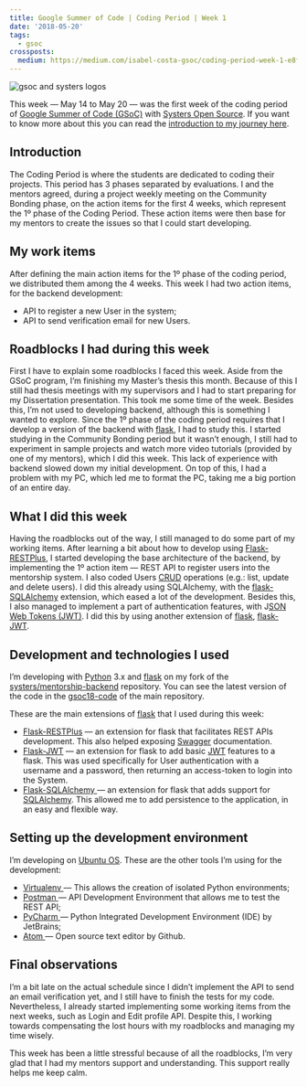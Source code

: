 ```yaml
---
title: Google Summer of Code | Coding Period | Week 1
date: '2018-05-20'
tags:
  - gsoc
crossposts:
  medium: https://medium.com/isabel-costa-gsoc/coding-period-week-1-e8f878f46ad9
---
```


![gsoc and systers logos](/images/gsoc-week-1-cover.png)

This week — May 14 to May 20 — was the first week of the coding period of [Google Summer of Code (GSoC)](https://summerofcode.withgoogle.com/) with [Systers Open Source](https://github.com/systers). If you want to know more about this you can read the [introduction to my journey here](https://medium.com/isabel-costa-gsoc/intro-to-google-summer-of-code-with-systers-open-source-dbdaa92bd189).

## Introduction

The Coding Period is where the students are dedicated to coding their projects. This period has 3 phases separated by evaluations. 
I and the mentors agreed, during a project weekly meeting on the Community Bonding phase, on the action items for the first 4 weeks, which represent the 1º phase of the Coding Period. These action items were then base for my mentors to create the issues so that I could start developing.

## My work items

After defining the main action items for the 1º phase of the coding period, we distributed them among the 4 weeks. This week I had two action items, for the backend development:

- API to register a new User in the system;
- API to send verification email for new Users.

## Roadblocks I had during this week

First I have to explain some roadblocks I faced this week. Aside from the GSoC program, I’m finishing my Master’s thesis this month. Because of this I still had thesis meetings with my supervisors and I had to start preparing for my Dissertation presentation. This took me some time of the week.
Besides this, I’m not used to developing backend, although this is something I wanted to explore. Since the 1º phase of the coding period requires that I develop a version of the backend with [flask](http://flask.pocoo.org/), I had to study this. I started studying in the Community Bonding period but it wasn’t enough, I still had to experiment in sample projects and watch more video tutorials (provided by one of my mentors), which I did this week. This lack of experience with backend slowed down my initial development. On top of this, I had a problem with my PC, which led me to format the PC, taking me a big portion of an entire day.

## What I did this week

Having the roadblocks out of the way, I still managed to do some part of my working items. After learning a bit about how to develop using [Flask-RESTPlus](http://flask-restplus.readthedocs.io), I started developing the base architecture of the backend, by implementing the 1º action item — REST API to register users into the mentorship system. I also coded Users [CRUD](https://en.wikipedia.org/wiki/Create,_read,_update_and_delete) operations (e.g.: list, update and delete users). I did this already using SQLAlchemy, with the [flask-SQLAlchemy](http://flask-sqlalchemy.pocoo.org) extension, which eased a lot of the development. Besides this, I also managed to implement a part of authentication features, with J[SON Web Tokens (JWT)](https://jwt.io/). I did this by using another extension of [flask](http://flask.pocoo.org/), [flask-JWT](https://pythonhosted.org/Flask-JWT/).

## Development and technologies I used

I’m developing with [Python](https://www.python.org/) 3.x and [flask](http://flask.pocoo.org/) on my fork of the [systers/mentorship-backend](https://github.com/systers/mentorship-backend) repository. You can see the latest version of the code in the [gsoc18-code](https://github.com/systers/mentorship-backend/tree/gsoc18-code) of the main repository.

These are the main extensions of [flask](http://flask.pocoo.org/) that I used during this week:

- [Flask-RESTPlus](http://flask-restplus.readthedocs.io/) — an extension for flask that facilitates REST APIs development. This also helped exposing [Swagger](https://swagger.io/) documentation.
- [Flask-JWT](https://pythonhosted.org/Flask-JWT/) — an extension for flask to add basic [JWT](https://jwt.io/) features to a flask. This was used specifically for User authentication with a username and a password, then returning an access-token to login into the System.
- [Flask-SQLAlchemy ](http://flask-sqlalchemy.pocoo.org/)— an extension for flask that adds support for [SQLAlchemy](http://www.sqlalchemy.org/). This allowed me to add persistence to the application, in an easy and flexible way.

## Setting up the development environment

I’m developing on [Ubuntu OS](https://www.ubuntu.com/). These are the other tools I’m using for the development:

- [Virtualenv ](https://virtualenv.pypa.io/)— This allows the creation of isolated Python environments;
- [Postman ](https://www.getpostman.com/)— API Development Environment that allows me to test the REST API;
- [PyCharm ](https://www.jetbrains.com/pycharm/)— Python Integrated Development Environment (IDE) by JetBrains;
- [Atom ](https://atom.io/)— Open source text editor by Github.

## Final observations

I’m a bit late on the actual schedule since I didn’t implement the API to send an email verification yet, and I still have to finish the tests for my code. Nevertheless, I already started implementing some working items from the next weeks, such as Login and Edit profile API. Despite this, I working towards compensating the lost hours with my roadblocks and managing my time wisely.

This week has been a little stressful because of all the roadblocks, I’m very glad that I had my mentors support and understanding. This support really helps me keep calm.
